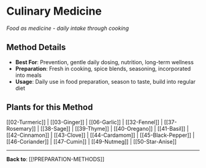 # Culinary Medicine

*Food as medicine - daily intake through cooking*

## Method Details
- **Best For**: Prevention, gentle daily dosing, nutrition, long-term wellness
- **Preparation**: Fresh in cooking, spice blends, seasoning, incorporated into meals
- **Usage**: Daily use in food preparation, season to taste, build into regular diet

## Plants for this Method

[[02-Turmeric]] | [[03-Ginger]] | [[06-Garlic]] | [[32-Fennel]] | [[37-Rosemary]] | [[38-Sage]] | [[39-Thyme]] | [[40-Oregano]] | [[41-Basil]] | [[42-Cinnamon]] | [[43-Clove]] | [[44-Cardamom]] | [[45-Black-Pepper]] | [[46-Coriander]] | [[47-Cumin]] | [[49-Nutmeg]] | [[50-Star-Anise]]

---

**Back to**: [[!PREPARATION-METHODS]]